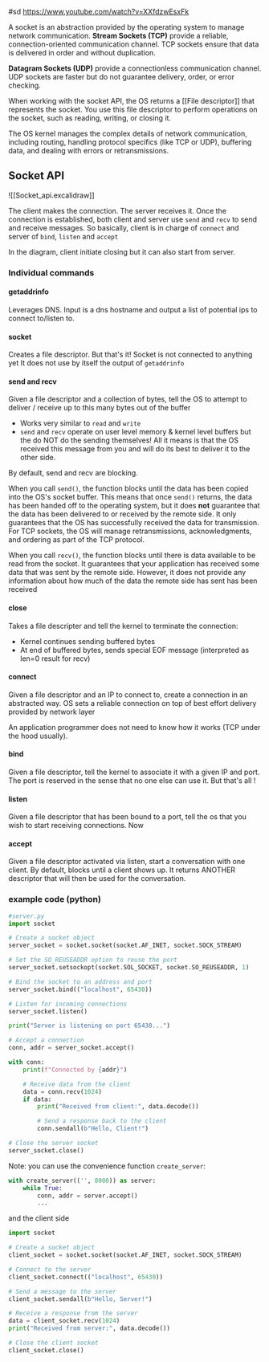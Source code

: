 #sd 
https://www.youtube.com/watch?v=XXfdzwEsxFk

A socket is an abstraction provided by the operating system to manage network communication. 
**Stream Sockets (TCP)** provide a reliable, connection-oriented communication channel. TCP sockets ensure that data is delivered in order and without duplication.

**Datagram Sockets (UDP)** provide a connectionless communication channel. UDP sockets are faster but do not guarantee delivery, order, or error checking.

When working with the socket API, the OS returns a [[File descriptor]] that represents the socket. You use this file descriptor to perform operations on the socket, such as reading, writing, or closing it.

The OS kernel manages the complex details of network communication, including routing, handling protocol specifics (like TCP or UDP), buffering data, and dealing with errors or retransmissions.


## Socket API

![[Socket_api.excalidraw]]

The client makes the connection. The server receives it. Once the connection is established, both client and server use `send` and `recv` to send and receive messages.
So basically, client is in charge of `connect` and server of `bind`, `listen` and `accept`


In the diagram, client initiate closing but it can also start from server. 

### Individual commands
#### getaddrinfo

Leverages DNS. Input is a dns hostname and output a list of potential ips to connect to/listen to. 
#### socket
Creates a file descriptor. 
But that's it! Socket is not connected to anything yet
It does not use by itself the output of `getaddrinfo` 
#### send and recv
Given a file descriptor and a collection of bytes, tell the OS to attempt to deliver / receive up to this many bytes out of the buffer 
- Works very similar to `read` and `write`
- `send` and `recv` operate on user level memory & kernel level buffers but the do NOT do the sending themselves! All it means is that the OS received this message from you and will do its best to deliver it to the other side.

By default, send and recv are blocking. 

When you call `send()`, the function blocks until the data has been copied into the OS's socket buffer. This means that once `send()` returns, the data has been handed off to the operating system, but it does **not** guarantee that the data has been delivered to or received by the remote side. It only guarantees that the OS has successfully received the data for transmission. For TCP sockets, the OS will manage retransmissions, acknowledgments, and ordering as part of the TCP protocol.

When you call `recv()`, the function blocks until there is data available to be read from the socket. It guarantees that your application has received some data that was sent by the remote side. However, it does not provide any information about how much of the data the remote side has sent has been received

#### close
Takes a file descripter and tell the kernel to terminate the connection:
- Kernel continues sending buffered bytes
- At end of buffered bytes, sends special EOF message (interpreted as len=0 result for recv)
#### connect

Given a file descriptor and an IP to connect to, create a connection in an abstracted way. OS sets a reliable connection on top of best effort delivery provided by network layer

An application programmer does not need to know how it works (TCP under the hood usually).

#### bind
Given a file descriptor, tell the kernel to associate it with a given IP and port. The port is reserved in the sense that no one else can use it. But that's all !

#### listen
Given a file descriptor that has been bound to a port, tell the os that you wish to start receiving connections. Now 

#### accept
Given a file descriptor activated via listen, start a conversation with one client. 
By default, blocks until a client shows up. 
It returns ANOTHER descriptor that will then be used for the conversation. 



### example code (python)

```python
#server.py
import socket

# Create a socket object
server_socket = socket.socket(socket.AF_INET, socket.SOCK_STREAM)

# Set the SO_REUSEADDR option to reuse the port
server_socket.setsockopt(socket.SOL_SOCKET, socket.SO_REUSEADDR, 1)

# Bind the socket to an address and port
server_socket.bind(("localhost", 65430))

# Listen for incoming connections
server_socket.listen()

print("Server is listening on port 65430...")

# Accept a connection
conn, addr = server_socket.accept()

with conn:
    print(f"Connected by {addr}")

    # Receive data from the client
    data = conn.recv(1024)
    if data:
        print("Received from client:", data.decode())

        # Send a response back to the client
        conn.sendall(b"Hello, Client!")

# Close the server socket
server_socket.close()
```
Note: you can use the convenience function `create_server`:
```python
with create_server(('', 8000)) as server:
	while True:
		conn, addr = server.accept()
		...
```

and the client side
```python
import socket

# Create a socket object
client_socket = socket.socket(socket.AF_INET, socket.SOCK_STREAM)

# Connect to the server
client_socket.connect(("localhost", 65430))

# Send a message to the server
client_socket.sendall(b"Hello, Server!")

# Receive a response from the server
data = client_socket.recv(1024)
print("Received from server:", data.decode())

# Close the client socket
client_socket.close()
```

